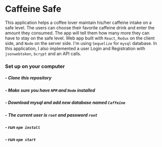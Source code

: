 # Caffeine Safe 

This application helps a coffee lover maintain his/her caffeine intake on a safe level. The users can choose their favorite caffeine drink and enter the amount they consumed. The app will tell them how many more they can have to stay on the safe level.
Web app built with `React`, `Redux` on the client side, and  `Node` on the server side. I'm using `Sequelize` for `mysql` database. In this application, I also implemented a user Login and Registration with `jsonwebtoken`, `bcrypt` and an API calls.

### Set up on your computer

##### - Clone this repository
##### - Make sure you have `NPM` and `Node` installed 
##### - Download mysql and add new database named `Caffeine` 
##### - The current user is `root` and password `root`
##### - run `npm install`
##### - run `npm start`


